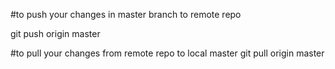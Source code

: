 #to push your changes in master branch to remote repo

git push origin master

#to pull your changes from remote repo to local master
git pull origin master